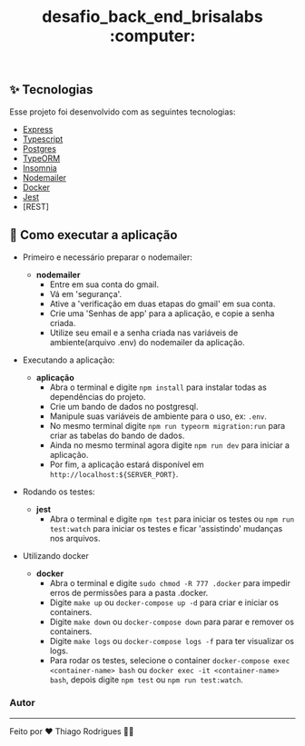<h1 align="center">desafio_back_end_brisalabs :computer:</h1>

<br>

## ✨ Tecnologias

Esse projeto foi desenvolvido com as seguintes tecnologias:

- [Express](https://expressjs.com/pt-br/)
- [Typescript](https://www.typescriptlang.org)
- [Postgres](https://www.postgresql.org)
- [TypeORM](https://typeorm.io)
- [Insomnia](https://insomnia.rest)
- [Nodemailer](https://nodemailer.com/about/)
- [Docker](https://www.docker.com)
- [Jest](https://jestjs.io/pt-BR/)
- [REST]

## 🚀 Como executar a aplicação

- Primeiro e necessário preparar o nodemailer:

  - **nodemailer**
    - Entre em sua conta do gmail.
    - Vá em 'segurança'.
    - Ative a 'verificação em duas etapas do gmail' em sua conta.
    - Crie uma 'Senhas de app' para a aplicação, e copie a senha criada.
    - Utilize seu email e a senha criada nas variáveis de ambiente(arquivo .env) do nodemailer da aplicação.

- Executando a aplicação:

  - **aplicação**
    - Abra o terminal e digite `npm install` para instalar todas as dependências do projeto.
    - Crie um bando de dados no postgresql.
    - Manipule suas variáveis de ambiente para o uso, ex: `.env`.
    - No mesmo terminal digite `npm run typeorm migration:run` para criar as tabelas do bando de dados.
    - Ainda no mesmo terminal agora digite `npm run dev` para iniciar a aplicação.
    - Por fim, a aplicação estará disponível em `http://localhost:${SERVER_PORT}`.

- Rodando os testes:

  - **jest**
    - Abra o terminal e digite `npm test` para iniciar os testes ou `npm run test:watch` para iniciar os testes e ficar 'assistindo' mudanças nos arquivos.

- Utilizando docker

  - **docker**
    - Abra o terminal e digite `sudo chmod -R 777 .docker` para impedir erros de permissões para a pasta .docker.
    - Digite `make up` ou `docker-compose up -d` para criar e iniciar os containers.
    - Digite `make down` ou `docker-compose down` para parar e remover os containers.
    - Digite `make logs` ou `docker-compose logs -f` para ter visualizar os logs.
    - Para rodar os testes, selecione o container `docker-compose exec <container-name> bash` ou `docker exec -it <container-name> bash`, depois digite `npm test` ou `npm run test:watch`.

### Autor

---

Feito por ❤️ Thiago Rodrigues 👋🏽
